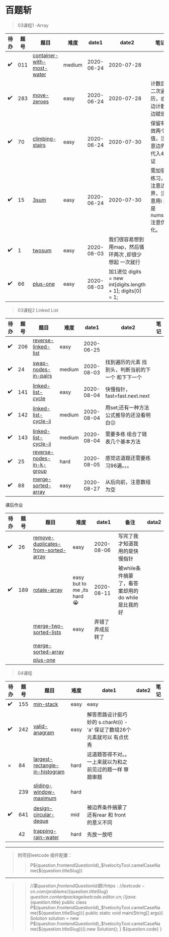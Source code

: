 # 百题斩

> 03课程1 -Array 

| 待办| 题号 | 题目 | 难度 |  date1 | date2 | 笔记 | 
| --- | --- | --- | --- | --- | --- |--- |
|✔️|011 | [container-with-most-water](https://leetcode-cn.com/problems/container-with-most-water/) | medium|2020-06-24|2020-07-28|
|✔️| 283 |[move-zeroes](https://leetcode-cn.com/problems/move-zeroes/)|easy|2020-06-24|2020-07-28|计数后二次遍历，或边计数边赋值
|✔️|  70 |[climbing-stairs](https://leetcode.com/problems/climbing-stairs/)|easy|2020-06-24|2020-07-30|保留有效两个值，注意边界 代入4验证
|✔️| 15|[ 3sum](https://leetcode-cn.com/problems/3sum/)  |easy|2020-06-24|2020-07-30|需加强练习，注意边界，注意用i 还是nums[i],注意优化。
|✔️| 1|[twosum](https://leetcode-cn.com/problems/two-sum) |easy|2020-08-03| 我们很容易想到用map，然后循环两次 ,却很少想起 一次就行
|✔️| 66|[plus-one](https://leetcode-cn.com/problems/plus-one) |easy|2020-08-03| 加1进位  digits = new int[digits.length + 1];  digits[0] = 1;


> 03课程2 Linked List  

| 待办| 题号 | 题目 | 难度 |  date1 | date2 | 笔记 | 
| --- | --- | --- | --- | --- | --- |--- |
| ✔️️| 206 | [reverse-linked-list](https://leetcode.com/problems/reverse-linked-list/) | easy|2020-06-25
| ✔️️| 24|[ swap-nodes-in-pairs](https://leetcode.com/problems/swap-nodes-in-pairs)  |medium |2020-08-03|找到遍历的元素 找到头，判断当前的下一个 和下下一个
| ✔️️| 141|[ linked-list-cycle]( https://leetcode.com/problems/linked-list-cycle)  |easy|2020-08-04|快慢指针，fast=fast.next.next 
| ✔️️| 142|[ linked-list-cycle-ii]( https://leetcode.com/problems/linked-list-cycle-ii)  |medium|2020-08-04|用set;还有一种方法公式推导的还没看明白😕
| ✔️️| 143|[ linked-list-cycle-ii]( https://leetcode.com/problems/reorder-list)  |medium|2020-08-04|需要多练 组合了链表几个基本方法
| ✔️️| 25|[ reverse-nodes-in-k-group]( https://leetcode.com/problems/reverse-nodes-in-k-group/)  |hard|2020-08-05| 感觉这道题还需要练习96遍。。。
| ✔️️| 88|[merge-sorted-array]( https://leetcode-cn.com/problems/merge-sorted-array)  |easy|2020-08-27| 从后向前，注意数组为空
 
课后作业

| 待办| 题号 | 题目 | 难度 |  date1 | 备注 | data2 | 
| --- | --- | --- | --- | --- | --- |--- |
| ✔️️| 26 | [remove-duplicates-from-sorted-array](https://leetcode.com/problems/remove-duplicates-from-sorted-array/) | easy|2020-08-06|写完了我才知道我用的是快慢指针
| ✔️️| 189 | [rotate-array](https://leetcode.com/problems/rotate-array/) | easy but to me ,its hard 😭|2020-08-11|  被while条件搞蒙了，看答案却用的do while 是比我的好
| ️️|   | [merge-two-sorted-lists](https://leetcode-cn.com/problems/merge-two-sorted-lists/) |easy|弄错了 弄成反转了
| ️️|   | [merge-sorted-array](https://leetcode-cn.com/problems/merge-sorted-array/) | | 
| ️️|   | [plus-one](https://leetcode-cn.com/problems/plus-one/) | | 


> 04课程

| 待办| 题号 | 题目 | 难度 |  date1 | date2 | 笔记 | 
| --- | --- | --- | --- | --- | --- |--- |
|✔️|155|[min-stack](https://leetcode-cn.com/problems/min-stack)|easy|easy||
|✔️️|242 | [valid-anagram](https://leetcode-cn.com/problems/valid-anagram/) |easy  |解答思路设计挺巧妙的 s.charAt(i) - 'a' 保证了数组26个元素就可以 有点优秀 | |
|️× |84  | [largest-rectangle-in-histogram](https://leetcode-cn.com/problems/largest-rectangle-in-histogram/) | hard |这道题答得不对。。 一上来就以为和之前见过的题一样 审题审题 | |
|️|  239| [sliding-window-maximum](https://leetcode-cn.com/problems/sliding-window-maximum/) | hard | | |
|✔️| 641| [design-circular-deque](https://leetcode-cn.com/problems/design-circular-deque/) | mid |被边界条件搞蒙了 还有rear 和 front 的意义不同 | |
|️| 42| [trapping-rain-water](https://leetcode-cn.com/problems/trapping-rain-water/) | hard | 先放一放吧| |

 
_____
>附项目leetcode 插件配置：
>>P${question.frontendQuestionId}_$!velocityTool.camelCaseName(${question.titleSlug})
---
>>//第${question.frontendQuestionId}题
  //https://leetcode-cn.com/problems/${question.titleSlug}
  ${question.content}
  package leetcode.editor.cn;
  //java:${question.title}
  public class P${question.frontendQuestionId}_$!velocityTool.camelCaseName(${question.titleSlug}){
      public static void main(String[] args){
          Solution solution = new P${question.frontendQuestionId}_$!velocityTool.camelCaseName(${question.titleSlug})().new Solution();
      }
      ${question.code}
  }
   
